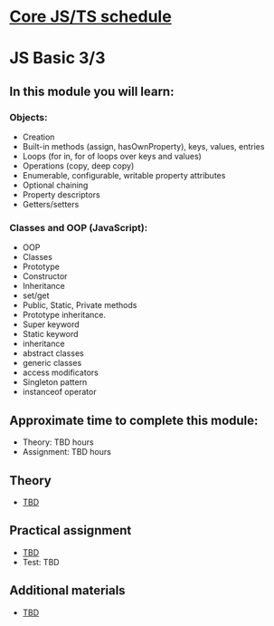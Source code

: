 # [Core JS/TS schedule](../README.md) 
# JS Basic 3/3 

## In this module you will learn:

### Objects:
- Creation
- Built-in methods (assign, hasOwnProperty), keys, values, entries
- Loops (for in, for of loops over keys and values)
- Operations (copy, deep copy)
- Enumerable, configurable, writable property attributes
- Optional chaining
- Property descriptors
- Getters/setters

### Classes and OOP (JavaScript):
- OOP
- Classes
- Prototype
- Constructor
- Inheritance
- set/get
- Public, Static, Private methods
- Prototype inheritance.
- Super keyword
- Static keyword
- inheritance
- abstract classes
- generic classes
- access modificators
- Singleton pattern
- instanceof operator

## Approximate time to complete this module:

- Theory: TBD hours
- Assignment: TBD hours

## Theory

- [TBD](#)

## Practical assignment

- [TBD](#)
- Test: TBD

## Additional materials

- [TBD](#)
